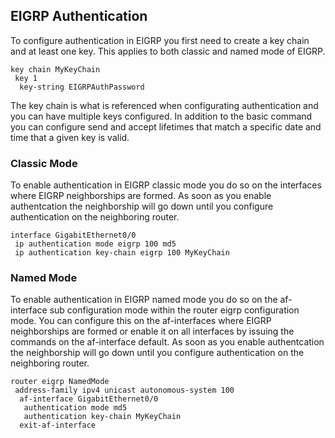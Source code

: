 ## EIGRP Authentication

To configure authentication in EIGRP you first need to create a key chain and at least one key. This applies to both classic and named mode of EIGRP. 

```
key chain MyKeyChain
 key 1
  key-string EIGRPAuthPassword
```

The key chain is what is referenced when configurating authentication and you can have multiple keys configured. In addition to the basic command you can configure send and accept lifetimes that match a specific date and time that a given key is valid. 

### Classic Mode

To enable authentication in EIGRP classic mode you do so on the interfaces where EIGRP neighborships are formed. As soon as you enable authentcation the neighborship will go down until you configure authentication on the neighboring router. 

```
interface GigabitEthernet0/0
 ip authentication mode eigrp 100 md5
 ip authentication key-chain eigrp 100 MyKeyChain
```

### Named Mode

To enable authentication in EIGRP named mode you do so on the af-interface sub configuration mode within the router eigrp configuration mode. You can configure this on the af-interfaces where EIGRP neighborships are formed or enable it on all interfaces by issuing the commands on the af-interface default. As soon as you enable authentcation the neighborship will go down until you configure authentication on the neighboring router. 

```
router eigrp NamedMode
 address-family ipv4 unicast autonomous-system 100
  af-interface GigabitEthernet0/0
   authentication mode md5
   authentication key-chain MyKeyChain
  exit-af-interface
```